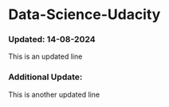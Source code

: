 # Data-Science-Udacity

### Updated: 14-08-2024

This is an updated line

### Additional Update:

This is another updated line
